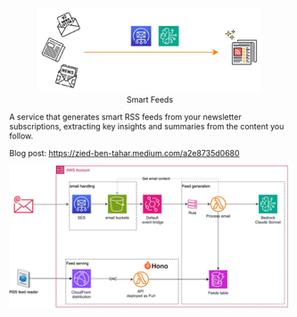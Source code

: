 <br>
<p align="center" style="text-align:center;">
<img src="./assests/smart-feeds.png" alt="Smart feeds"  width="400" />
<br>
Smart Feeds<br>


A  service that generates smart RSS feeds from your newsletter subscriptions, extracting key insights and summaries from the content you follow.


Blog post: https://zied-ben-tahar.medium.com/a2e8735d0680


<img src="./assests/deployment-view.png" alt="Smart feeds deployment view"  width="500" />



